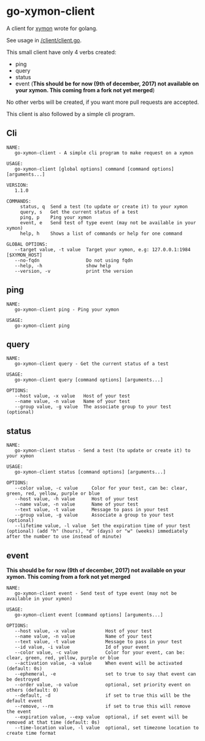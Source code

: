 # go-xymon-client

A client for [xymon](http://xymon.sourceforge.net/) wrote for golang.

See usage in [/client/client.go](/client/client.go).

This small client have only 4 verbs created:
- ping
- query
- status
- event (**This should be for now (9th of december, 2017) not available on your xymon. This coming from a fork not yet merged**)

No other verbs will be created, if you want more pull requests are accepted.

This client is also followed by a simple cli program.


## Cli

```
NAME:
   go-xymon-client - A simple cli program to make request on a xymon

USAGE:
   go-xymon-client [global options] command [command options] [arguments...]

VERSION:
   1.1.0

COMMANDS:
     status, q  Send a test (to update or create it) to your xymon
     query, s   Get the current status of a test
     ping, p    Ping your xymon
     event, e   Send test of type event (may not be available in your xymon)
     help, h    Shows a list of commands or help for one command

GLOBAL OPTIONS:
   --target value, -t value  Target your xymon, e.g: 127.0.0.1:1984 [$XYMON_HOST]
   --no-fqdn                 Do not using fqdn
   --help, -h                show help
   --version, -v             print the version
```

## ping

```
NAME:
   go-xymon-client ping - Ping your xymon

USAGE:
   go-xymon-client ping
```

## query

```
NAME:
   go-xymon-client query - Get the current status of a test

USAGE:
   go-xymon-client query [command options] [arguments...]

OPTIONS:
   --host value, -x value   Host of your test
   --name value, -n value   Name of your test
   --group value, -g value  The associate group to your test (optional)
```

## status

```
NAME:
   go-xymon-client status - Send a test (to update or create it) to your xymon

USAGE:
   go-xymon-client status [command options] [arguments...]

OPTIONS:
   --color value, -c value     Color for your test, can be: clear, green, red, yellow, purple or blue
   --host value, -h value      Host of your test
   --name value, -n value      Name of your test
   --text value, -t value      Message to pass in your test
   --group value, -g value     Associate a group to your test (optional)
   --lifetime value, -l value  Set the expiration time of your test (optional) (add "h" (hours), "d" (days) or "w" (weeks) immediately after the number to use instead of minute)
```

## event

**This should be for now (9th of december, 2017) not available on your xymon. This coming from a fork not yet merged**

```
NAME:
   go-xymon-client event - Send test of type event (may not be available in your xymon)

USAGE:
   go-xymon-client event [command options] [arguments...]

OPTIONS:
   --host value, -x value           Host of your test
   --name value, -n value           Name of your test
   --text value, -t value           Message to pass in your test
   --id value, -i value             Id of your event
   --color value, -c value          Color for your event, can be: clear, green, red, yellow, purple or blue
   --activation value, -a value     When event will be activated (default: 0s)
   --ephemeral, -e                  set to true to say that event can be destroyed
   --order value, -o value          optional, set priority event on others (default: 0)
   --default, -d                    if set to true this will be the default event
   --remove, --rm                   if set to true this will remove the event
   --expiration value, --exp value  optional, if set event will be removed at that time (default: 0s)
   --time-location value, -l value  optional, set timezone location to create time format
```